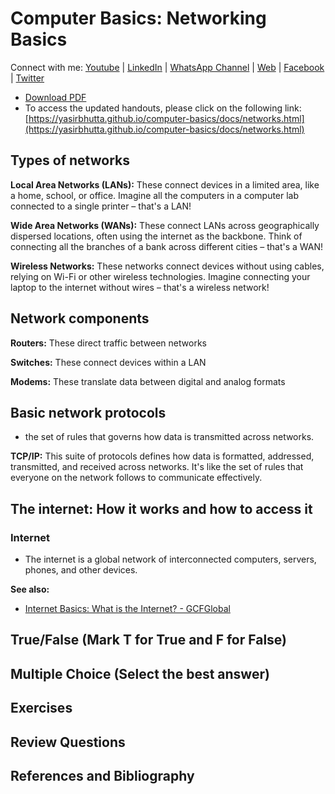 # Computer Basics: Networking Basics

Connect with me: [Youtube](https://www.youtube.com/yasirbhutta) \| [LinkedIn](https://www.linkedin.com/in/yasirbhutta/) \| [WhatsApp Channel](https://whatsapp.com/channel/0029VaC3BC160eBZZSs3CW0c) \| [Web](https://yasirbhutta.github.io/) \| [Facebook](https://www.facebook.com/yasirbhutta786) \| [Twitter](https://twitter.com/yasirbhutta)

- [Download PDF](https://yasirbhutta.github.io/computer-basics/docs/networks.pdf)
- To access the updated handouts, please click on the following link:
[https://yasirbhutta.github.io/computer-basics/docs/networks.html](https://yasirbhutta.github.io/computer-basics/docs/networks.html)

## Types of networks

**Local Area Networks (LANs):** These connect devices in a limited area, like a home, school, or office. Imagine all the computers in a computer lab connected to a single printer – that's a LAN!

**Wide Area Networks (WANs):** These connect LANs across geographically dispersed locations, often using the internet as the backbone. Think of connecting all the branches of a bank across different cities – that's a WAN!

**Wireless Networks:** These networks connect devices without using cables, relying on Wi-Fi or other wireless technologies. Imagine connecting your laptop to the internet without wires – that's a wireless network!

## Network components

**Routers:** These direct traffic between networks

**Switches:** These connect devices within a LAN

**Modems:** These translate data between digital and analog formats

## Basic network protocols

- the set of rules that governs how data is transmitted across networks.

**TCP/IP:** This suite of protocols defines how data is formatted, addressed, transmitted, and received across networks. It's like the set of rules that everyone on the network follows to communicate effectively.

## The internet: How it works and how to access it

### Internet

- The internet is a global network of interconnected computers, servers, phones, and other devices.

**See also:**

- [Internet Basics: What is the Internet? - GCFGlobal](https://edu.gcfglobal.org/en/internetbasics/what-is-the-internet/1/)

## True/False (Mark T for True and F for False)

## Multiple Choice (Select the best answer)

## Exercises

## Review Questions

## References and Bibliography